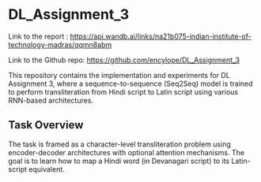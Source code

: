 # DL_Assignment_3
Link to the report : https://api.wandb.ai/links/na21b075-indian-institute-of-technology-madras/qqmn8abm

Link to the Github repo: https://github.com/encylope/DL_Assignment_3

This repository contains the implementation and experiments for DL Assignment 3, where a sequence-to-sequence (Seq2Seq) model is trained to perform transliteration from Hindi script to Latin script using various RNN-based architectures.
## Task Overview
The task is framed as a character-level transliteration problem using encoder-decoder architectures with optional attention mechanisms. The goal is to learn how to map a Hindi word (in Devanagari script) to its Latin-script equivalent.
